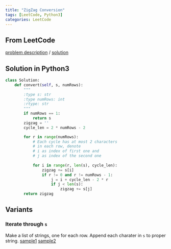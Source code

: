 ```yaml
---
title: "ZigZag Conversion"
tags: [LeetCode, Python3]
categories: LeetCode
---
```


## From LeetCode
[problem description](https://leetcode.com/problems/zigzag-conversion/description/)
/
[solution](https://leetcode.com/problems/zigzag-conversion/solution/#approach-2-visit-by-row)

## Solution in Python3
```python
class Solution:
    def convert(self, s, numRows):
        """
        :type s: str
        :type numRows: int
        :rtype: str
        """
        if numRows == 1:
            return s
        zigzag = ''
        cycle_len = 2 * numRows - 2

        for r in range(numRows):
            # Each cycle has at most 2 characters
            # in each row, denote
            # i as index of first one and
            # j as index of the second one
            
            for i in range(r, len(s), cycle_len):
                zigzag += s[i]
                if r != 0 and r != numRows - 1:
                    j = i + cycle_len - 2 * r
                    if j < len(s):
                        zigzag += s[j]
        return zigzag
```

## Variants

### Iterate through `s`
Make a list of strings, one for each row. Append each charater in `s` to proper string. [sample1](https://leetcode.com/problems/zigzag-conversion/solution/#approach-1-sort-by-row) [sample2](https://www.geeksforgeeks.org/print-concatenation-of-zig-zag-string-form-in-n-rows/)
